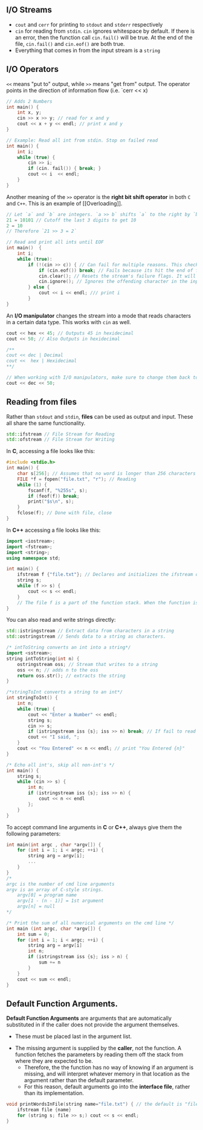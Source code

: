 ## I/O Streams

- `cout` and `cerr` for printing to `stdout` and `stderr` respectively
- `cin` for reading from `stdin`. `cin` ignores whitespace by default. If there is an error, then the function call `cin.fail()` will be true. At the end of the file, `cin.fail()` and `cin.eof()` are both true.
- Everything that comes in from the input stream is a `string`

## I/O Operators

`<<` means "put to" output, while `>>` means "get from" output. The operator points in the direction of information flow (i.e. `cerr << x)

```C++
// Adds 2 Numbers
int main() {
	int x, y;
	cin >> x >> y; // read for x and y
	cout << x + y << endl; // print x and y
}
```

```C++
// Example: Read all int from stdin. Stop on failed read
int main() {
	int i;
	while (true) {
		cin >> i;
		if (cin. fail()) { break; }
		cout << i  << endl;
	}
}
```

Another meaning of the `>>` operator is the **right bit shift operator** in both `C` and `C++`. This is an example of [[Overloading]].

```c++
// Let `a` and `b` are integers. `a >> b` shifts `a` to the right by `b` bits.
21 = 10101 // Cutoff the last 3 digits to get 10
2 = 10
// Therefore `21 >> 3 = 2`
```

```c++
// Read and print all ints until EOF
int main()  {
	int i;
	while (true):
		if (!(cin >> c)) { // Can fail for multiple reasons. This checks for the error
			if (cin.eof()) break; // Fails because its hit the end of file.
			cin.clear(); // Resets the stream's failure flags. It will not function otherwise
			cin.ignore(); // Ignores the offending character in the input stream
		} else {
			cout << i << endl; /// print i
		}
}
```

An **I/O manipulator** changes the stream into a mode that reads characters in a certain data type. This works with `cin` as well.

```c++
cout << hex << 45; // Outputs 45 in hexidecimal
cout << 50; // Also Outputs in hexidecimal

/**
cout << dec | Decimal
cout <<  hex | Hexidecimal
**/

// When working with I/O manipulators, make sure to change them back to the original status
cout << dec << 50;
```

## Reading from files

Rather than `stdout` and `stdin`, **files** can be used as output and input. These all share the same functionality.

```C++
std::ifstream // File Stream for Reading
std::ofstream // File Stream for Writing
```

In **C**, accessing a file looks like this:

```C
#include <stdio.h>
int main() {
	char s[256]; // Assumes that no word is longer than 256 characters
	FILE *f = fopen("file.txt", "r"); // Reading
	while (1) {
		fscanf(f, "%255s", s);
		if (feof(f)) break;
		print("$s\n", s);
	}
	fclose(f); // Done with file, close
}
```

In **C++** accessing a file looks like this:

```C++
import <iostream>;
import <fstream>;
import <string>;
using namespace std;

int main() {
	ifstream f {"file.txt"}; // Declares and initializes the ifstream opens the file.
	string s;
	while (f >> s) {
		cout << s << endl;
	}
	// The file f is a part of the function stack. When the function is popped off the stack the file is uninitialized and therefore closed.
}
```

You can also read and write strings directly:

```C++
std::istringstream // Extract data from characters in a string
std::ostringstream // Sends data to a string as characters.
```

```C++
/* intToString converts an int into a string*/
import <sstream>;
string intToString(int n) {
	ostringstream oss; // Stream that writes to a string
	oss << n; // adds n to the oss
	return oss.str(); // extracts the string
}
```

```C++
/*stringToInt converts a string to an int*/
int stringToInt() {
	int n;
	while (true) {
		cout << "Enter a Number" << endl;
		string s;
		cin >> s;
		if (istringstream iss {s}; iss >> n) break; // If fail to read a number, then break
		cout << "I said, ";
	}
	cout << "You Entered" << n << endl; // print "You Entered {n}"
}
```

```C++
/* Echo all int's, skip all non-int's */
int main() {
	string s;
	while (cin >> s) {
		int n;
		if (istringstream iss {s}; iss >> n) {
			cout << n << endl
		};
	}
}
```

To accept command line arguments in **C** or **C++**, always give them the following parameters:

```C++
int main(int argc , char *argv[]) {
	for (int i = 1; i < argc; ++i) {
		string arg = argv[i];
		...
	}
}
/*
argc is the number of cmd line arguments
argv is an array of C-style strings.
	argv[0] = program name
	argv[1 - (n - 1)] = 1st argument
	argv[n] = null
*/
```

```C++
/* Print the sum of all numerical arguments on the cmd line */
int main (int argc, char *argv[]) {
	int sum = 0;
	for (int i = 1; i < argc; ++i) {
		string arg = argv[i]
		int n;
		if (istringstream iss {s}; iss > n) {
			sum += n
		}
	}
	cout << sum << endl;
}
```

## Default Function Arguments.

**Default Function Arguments** are arguments that are automatically substituted in if the caller does not provide the argument themselves.

- These must be placed last in the argument list.

* The missing argument is supplied by the **caller**, not the function. A function fetches the parameters by reading them off the stack from where they are expected to be.
    - Therefore, the the function has no way of knowing if an argument is missing, and will interpret whatever memory in that location as the argument rather than the default parameter.
    - For this reason, default arguments go into the **interface file**, rather than its implementation.

```C++
void printWordsInFile(string name="file.txt") { // the default is "file.txt" if no parameter is passed into printWordsInFile
	ifstream file {name}
	for (string s; file >> s;) cout << s << endl;
}
```
